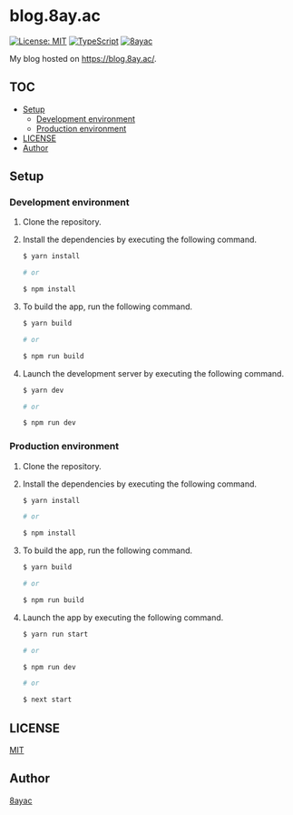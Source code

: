 # blog.8ay.ac

[![License: MIT](https://img.shields.io/badge/License-MIT-yellow.svg)](https://opensource.org/licenses/MIT)
[![TypeScript](https://img.shields.io/badge/%3C%2F%3E-TypeScript-%230074c1.svg)](http://www.typescriptlang.org/)
[![8ayac](https://img.shields.io/badge/%F0%9F%A7%BD-8ayac-yellow)](https://twitter.com/8ayac)

My blog hosted on <https://blog.8ay.ac/>.

## TOC
<!-- START doctoc generated TOC please keep comment here to allow auto update -->
<!-- DON'T EDIT THIS SECTION, INSTEAD RE-RUN doctoc TO UPDATE -->


- [Setup](#setup)
  - [Development environment](#development-environment)
  - [Production environment](#production-environment)
- [LICENSE](#license)
- [Author](#author)

<!-- END doctoc generated TOC please keep comment here to allow auto update -->

## Setup

### Development environment

1. Clone the repository.
2. Install the dependencies by executing the following command.

   ```bash
   $ yarn install

   # or

   $ npm install
   ```

3. To build the app, run the following command.

   ```bash
   $ yarn build

   # or

   $ npm run build
   ```

4. Launch the development server by executing the following command.

   ```bash
   $ yarn dev

   # or

   $ npm run dev
   ```

### Production environment

1. Clone the repository.
2. Install the dependencies by executing the following command.

   ```bash
   $ yarn install

   # or

   $ npm install
   ```

3. To build the app, run the following command.

   ```bash
   $ yarn build

   # or

   $ npm run build
   ```

4. Launch the app by executing the following command.

   ```bash
   $ yarn run start

   # or

   $ npm run dev
   
   # or
   
   $ next start
   ```

## LICENSE

[MIT](LICENSE)

## Author

[8ayac](https://twitter.com/8ayac)
